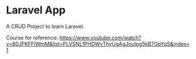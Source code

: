 # Laravel App

A CRUD Project to learn Laravel.

Course for reference: https://www.youtube.com/watch?v=80JFKFFIWmM&list=PLVSNL1PHDWvThyUgAgJoulpg5kB7GpYqS&index=1